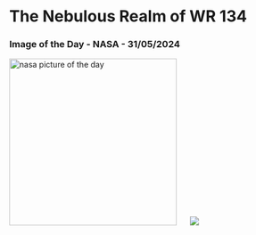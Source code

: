 # The Nebulous Realm of WR 134
### Image of the Day - NASA - 31/05/2024
<img src="https://apod.nasa.gov/apod/image/2405/NebulousRealmofWR134_1024.png" alt="nasa picture of the day" width="300"/>&nbsp; &nbsp; &nbsp; <img src="https://github-readme-streak-stats.herokuapp.com/?user=tempo-riz&theme=dark" >



  
 
 
 
 
 
 
 
 
 
 
